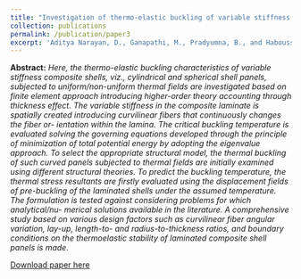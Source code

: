 ```yaml
---
title: "Investigation of thermo-elastic buckling of variable stiffness laminated composite shells using finite element approach based on higher-order theory"
collection: publications
permalink: /publication/paper3
excerpt: 'Aditya Narayan, D., Ganapathi, M., Pradyumna, B., and Haboussi, M., 2019, “Investigation of Thermo-Elastic Buckling of Variable Stiffness Laminated Composite Shells Using Finite Element Approach Based on Higher-Order Theory,” Compos. Struct., 211(December 2018), pp. 24–40.'
---
```


**Abstract:** _Here, the thermo-elastic buckling characteristics of variable stiffness composite shells, viz., cylindrical and spherical shell panels, subjected to uniform/non-uniform thermal fields are investigated based on finite element approach introducing higher-order theory accounting through thickness effect. The variable stiffness in the composite laminate is spatially created introducing curvilinear fibers that continuously changes the fiber or- ientation within the lamina. The critical buckling temperature is evaluated solving the governing equations developed through the principle of minimization of total potential energy by adopting the eigenvalue approach. To select the appropriate structural model, the thermal buckling of such curved panels subjected to thermal fields are initially examined using different structural theories. To predict the buckling temperature, the thermal stress resultants are firstly evaluated using the displacement fields of pre-buckling of the laminated shells under the assumed temperature. The formulation is tested against considering problems for which analytical/nu- merical solutions available in the literature. A comprehensive study based on various design factors such as curvilinear fiber angular variation, lay-up, length-to- and radius-to-thickness ratios, and boundary conditions on the thermoelastic stability of laminated composite shell panels is made._

[Download paper here](https://AND2797.github.io/files/1-s2.0-S026382231833650X-main.pdf)

